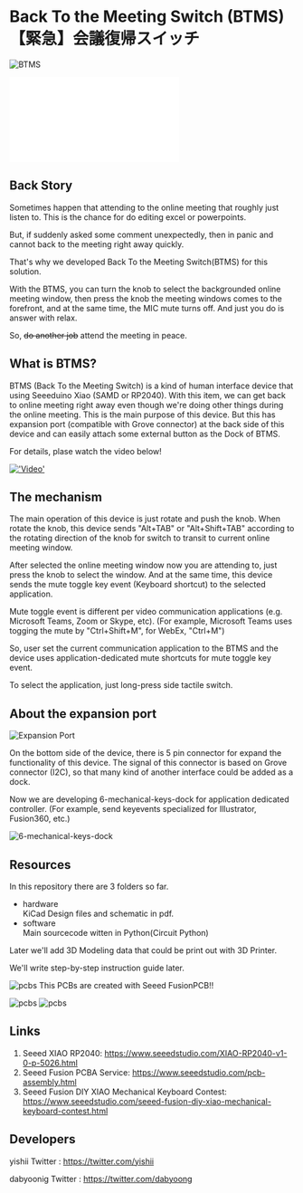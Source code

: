 # Back To the Meeting Switch (BTMS) 【緊急】会議復帰スイッチ

![BTMS](image/unit.png)

![日本語版はこちら](README_ja.md)

## Back Story
Sometimes happen that attending to the online meeting that roughly just listen to. 
This  is the chance for do editing excel or powerpoints.

But, if suddenly asked some comment unexpectedly, then in panic and cannot back to the meeting right away quickly.

That's why we developed Back To the Meeting Switch(BTMS) for this solution.

With the BTMS, you can turn the knob to select the backgrounded online meeting window, then press the knob the meeting windows comes to the forefront, and at the same time, the MIC mute turns off. And just you do is answer with relax.

So, ~~do another job~~ attend the meeting in peace.


## What is BTMS?

BTMS (Back To the Meeting Switch) is a kind of human interface device that using Seeeduino Xiao (SAMD or RP2040).
With this item, we can get back to online meeting right away even though we're doing other things during the online meeting. This is the main purpose of this device. But this has expansion port (compatible with Grove connector)  at the back side of this device and can easily attach some external button as the Dock of BTMS.

For details, plase watch the video below!

[!['Video'](image/video_thumbnail.png)](https://youtu.be/crL1nfsBAuw)

## The mechanism

The main operation of this device is just rotate and push the knob. When rotate the knob, this device sends "Alt+TAB" or "Alt+Shift+TAB" according to the rotating direction of the knob for switch to transit to current online meeting window.

After selected the online meeting window now you are attending to, just press the knob to select the window. And at the same time, this device sends the mute toggle key event (Keyboard shortcut) to the selected application.

Mute toggle event is different per video communication applications (e.g. Microsoft Teams, Zoom or Skype, etc).
(For example, Microsoft Teams uses togging the mute by "Ctrl+Shift+M", for WebEx, "Ctrl+M")

So, user set the current communication application to the BTMS and the device uses application-dedicated mute shortcuts for mute toggle key event.

To select the application, just long-press side tactile switch.

## About the expansion port

![Expansion Port](image/expansion_port.png)

On the bottom side of the device, there is 5 pin connector for expand the functionality of this device.
The signal of this connector is based on Grove connector (I2C), so that many kind of another interface could be added as a dock.

Now we are developing 6-mechanical-keys-dock for application dedicated controller. (For example, send keyevents specialized for Illustrator, Fusion360, etc.)

![6-mechanical-keys-dock](image/btms_dock.png)

## Resources
In this repository there are 3 folders so far.

- hardware<br>
KiCad Design files and schematic in pdf.
- software<br>
Main sourcecode witten in Python(Circuit Python)

Later we'll add 3D Modeling data that could be print out with 3D Printer.

We'll write step-by-step instruction guide later.

![pcbs](image/pcb.jpg)
This PCBs are created with Seeed FusionPCB!!

![pcbs](image/btms_pcba_a.jpg)
![pcbs](image/btms_pcba_b.jpg)


## Links

1) Seeed XIAO RP2040: https://www.seeedstudio.com/XIAO-RP2040-v1-0-p-5026.html
2) Seeed Fusion PCBA Service: https://www.seeedstudio.com/pcb-assembly.html
3) Seeed Fusion DIY XIAO Mechanical Keyboard Contest: https://www.seeedstudio.com/seeed-fusion-diy-xiao-mechanical-keyboard-contest.html

## Developers
yishii Twitter : https://twitter.com/yishii

dabyoonig Twitter  : https://twitter.com/dabyoong




